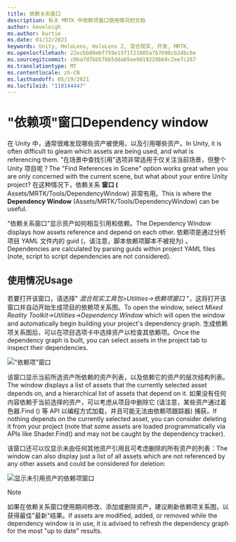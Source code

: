 ```yaml
---
title: 依赖关系窗口
description: 有关 MRTK 中依赖项窗口使用情况的文档
author: keveleigh
ms.author: kurtie
ms.date: 01/12/2021
keywords: Unity, HoloLens, HoloLens 2, 混合现实, 开发, MRTK,
ms.openlocfilehash: 22ecbb09ebf759e15f1f21085a7b7696cb24bc6e
ms.sourcegitcommit: c0ba7d7bb57bb5dda65ee9019229b68c2ee7c267
ms.translationtype: MT
ms.contentlocale: zh-CN
ms.lasthandoff: 05/19/2021
ms.locfileid: "110144447"
---
```

# <a name="dependency-window"></a><span data-ttu-id="e56aa-104">"依赖项"窗口</span><span class="sxs-lookup"><span data-stu-id="e56aa-104">Dependency window</span></span>

<span data-ttu-id="e56aa-105">在 Unity 中，通常很难发现哪些资产被使用，以及引用哪些资产。</span><span class="sxs-lookup"><span data-stu-id="e56aa-105">In Unity, it is often difficult to gleam which assets are being used, and what is referencing them.</span></span> <span data-ttu-id="e56aa-106">"在场景中查找引用"选项非常适用于仅关注当前场景，但整个 Unity 项目呢？</span><span class="sxs-lookup"><span data-stu-id="e56aa-106">The "Find References in Scene" option works great when you are only concerned with the current scene, but what about your entire Unity project?</span></span> <span data-ttu-id="e56aa-107">在这种情况下，依赖关系 **窗口 (** Assets/MRTK/Tools/DependencyWindow) 非常有用。</span><span class="sxs-lookup"><span data-stu-id="e56aa-107">This is where the **Dependency Window** (Assets/MRTK/Tools/DependencyWindow) can be useful.</span></span>

<span data-ttu-id="e56aa-108">"依赖关系窗口"显示资产如何相互引用和依赖。</span><span class="sxs-lookup"><span data-stu-id="e56aa-108">The Dependency Window displays how assets reference and depend on each other.</span></span> <span data-ttu-id="e56aa-109">依赖项是通过分析项目 YAML 文件内的 guid (，请注意，脚本依赖项脚本不被视为) 。</span><span class="sxs-lookup"><span data-stu-id="e56aa-109">Dependencies are calculated by parsing guids within project YAML files (note, script to script dependencies are not considered).</span></span>

## <a name="usage"></a><span data-ttu-id="e56aa-110">使用情况</span><span class="sxs-lookup"><span data-stu-id="e56aa-110">Usage</span></span>

<span data-ttu-id="e56aa-111">若要打开该窗口，请选择" *混合现实工具包>Utilities->依赖项窗口* "，这将打开该窗口并自动开始生成项目的依赖项关系图。</span><span class="sxs-lookup"><span data-stu-id="e56aa-111">To open the window, select *Mixed Reality Toolkit->Utilities->Dependency Window* which will open the window and automatically begin building your project's dependency graph.</span></span> <span data-ttu-id="e56aa-112">生成依赖项关系图后，可以在项目选项卡中选择资产以检查其依赖项。</span><span class="sxs-lookup"><span data-stu-id="e56aa-112">Once the dependency graph is built, you can select assets in the project tab to inspect their dependencies.</span></span>

!["依赖项"窗口](../images/dependency-window/MRTK_Dependency_Window.png)

<span data-ttu-id="e56aa-114">该窗口显示当前所选资产所依赖的资产列表，以及依赖它的资产的层次结构列表。</span><span class="sxs-lookup"><span data-stu-id="e56aa-114">The window displays a list of assets that the currently selected asset depends on, and a hierarchical list of assets that depend on it.</span></span> <span data-ttu-id="e56aa-115">如果没有任何内容依赖于当前选择的资产，可以考虑从项目中删除它 (请注意，某些资产通过着色器.Find () 等 API 以编程方式加载，并且可能无法由依赖项跟踪器) 捕获。</span><span class="sxs-lookup"><span data-stu-id="e56aa-115">If nothing depends on the currently selected asset, you can consider deleting it from your project (note that some assets are loaded programmatically via APIs like Shader.Find() and may not be caught by the dependency tracker).</span></span>

<span data-ttu-id="e56aa-116">该窗口还可以仅显示未由任何其他资产引用且可考虑删除的所有资产的列表：</span><span class="sxs-lookup"><span data-stu-id="e56aa-116">The window can also display just a list of all assets which are not referenced by any other assets and could be considered for deletion:</span></span>

![显示未引用资产的依赖项窗口](../images/dependency-window/MRTK_Dependency_Window_Unreferenced.png)

> [!NOTE]
> <span data-ttu-id="e56aa-118">如果在依赖关系窗口使用期间修改、添加或删除资产，建议刷新依赖项关系图，以获得最佳"最新"结果。</span><span class="sxs-lookup"><span data-stu-id="e56aa-118">If assets are modified, added, or removed while the dependency window is in use, it is advised to refresh the dependency graph for the most "up to date" results.</span></span>
